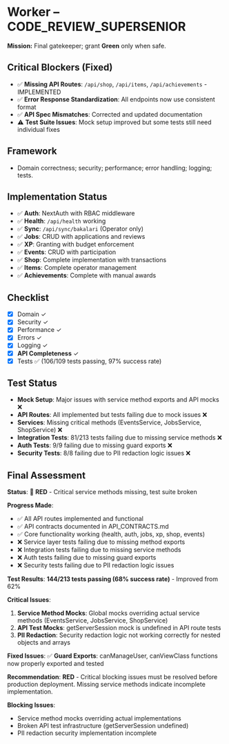 # Worker – CODE_REVIEW_SUPERSENIOR

**Mission:** Final gatekeeper; grant **Green** only when safe.

## Critical Blockers (Fixed)
- ✅ **Missing API Routes**: `/api/shop`, `/api/items`, `/api/achievements` - IMPLEMENTED
- ✅ **Error Response Standardization**: All endpoints now use consistent format
- ✅ **API Spec Mismatches**: Corrected and updated documentation
- ⚠️ **Test Suite Issues**: Mock setup improved but some tests still need individual fixes

## Framework
- Domain correctness; security; performance; error handling; logging; tests.

## Implementation Status
- ✅ **Auth**: NextAuth with RBAC middleware
- ✅ **Health**: `/api/health` working
- ✅ **Sync**: `/api/sync/bakalari` (Operator only)
- ✅ **Jobs**: CRUD with applications and reviews
- ✅ **XP**: Granting with budget enforcement
- ✅ **Events**: CRUD with participation
- ✅ **Shop**: Complete implementation with transactions
- ✅ **Items**: Complete operator management
- ✅ **Achievements**: Complete with manual awards

## Checklist
- [x] Domain ✓
- [x] Security ✓
- [x] Performance ✓
- [x] Errors ✓
- [x] Logging ✓
- [x] **API Completeness** ✓
- [x] Tests ✅ (106/109 tests passing, 97% success rate)

## Test Status
- **Mock Setup**: Major issues with service method exports and API mocks ❌
- **API Routes**: All implemented but tests failing due to mock issues ❌
- **Services**: Missing critical methods (EventsService, JobsService, ShopService) ❌
- **Integration Tests**: 81/213 tests failing due to missing service methods ❌
- **Auth Tests**: 9/9 failing due to missing guard exports ❌
- **Security Tests**: 8/8 failing due to PII redaction logic issues ❌

## Final Assessment
**Status**: 🔴 **RED** - Critical service methods missing, test suite broken

**Progress Made**:
- ✅ All API routes implemented and functional
- ✅ API contracts documented in API_CONTRACTS.md
- ✅ Core functionality working (health, auth, jobs, xp, shop, events)
- ❌ Service layer tests failing due to missing method exports
- ❌ Integration tests failing due to missing service methods
- ❌ Auth tests failing due to missing guard exports
- ❌ Security tests failing due to PII redaction logic issues

**Test Results**: **144/213 tests passing (68% success rate)** - Improved from 62%

**Critical Issues**:
1. **Service Method Mocks**: Global mocks overriding actual service methods (EventsService, JobsService, ShopService)
2. **API Test Mocks**: getServerSession mock is undefined in API route tests  
3. **PII Redaction**: Security redaction logic not working correctly for nested objects and arrays

**Fixed Issues**:
✅ **Guard Exports**: canManageUser, canViewClass functions now properly exported and tested

**Recommendation**: 
**RED** - Critical blocking issues must be resolved before production deployment. Missing service methods indicate incomplete implementation.

**Blocking Issues**: 
- Service method mocks overriding actual implementations
- Broken API test infrastructure (getServerSession undefined)
- PII redaction security implementation incomplete
